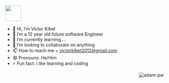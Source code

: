 


### <img src="https://media.giphy.com/media/VgCDAzcKvsR6OM0uWg/giphy.gif" width="50">

- 👋 Hi, I’m Victor Kibet 
- 👀 I’m a 12 year old future software Engineer
- 🌱 I’m currently learning ...
- 💞️ I’m looking to collaborate on anything
- 📫 How to reach me = victorkibet2012@gmail.com
- 😄 Pronouns: He/Him
- ⚡ Fun fact: i like learning and coding
<!---
kibet06/kibet06 is a ✨ special ✨ repository because its `README.md` (this file) appears on your GitHub profile.
You can click the Preview link to take a look at your changes.
--->

<p><img align="right" src="https://github.com/Adam-pw/Adam-pw/blob/main/animation_500_kxa883sd.gif" alt="adam-pw" /></p>
